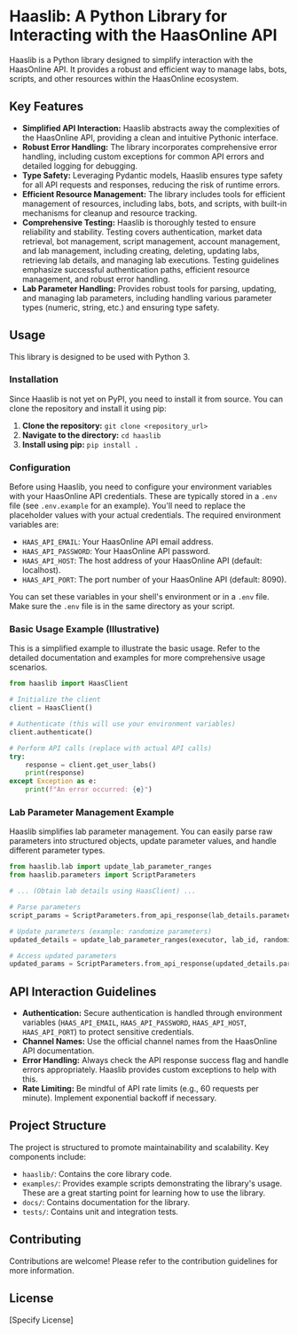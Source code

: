# Haaslib: A Python Library for Interacting with the HaasOnline API

Haaslib is a Python library designed to simplify interaction with the HaasOnline API.  It provides a robust and efficient way to manage labs, bots, scripts, and other resources within the HaasOnline ecosystem.

## Key Features

* **Simplified API Interaction:** Haaslib abstracts away the complexities of the HaasOnline API, providing a clean and intuitive Pythonic interface.
* **Robust Error Handling:** The library incorporates comprehensive error handling, including custom exceptions for common API errors and detailed logging for debugging.
* **Type Safety:** Leveraging Pydantic models, Haaslib ensures type safety for all API requests and responses, reducing the risk of runtime errors.
* **Efficient Resource Management:** The library includes tools for efficient management of resources, including labs, bots, and scripts, with built-in mechanisms for cleanup and resource tracking.
* **Comprehensive Testing:** Haaslib is thoroughly tested to ensure reliability and stability. Testing covers authentication, market data retrieval, bot management, script management, account management, and lab management, including creating, deleting, updating labs, retrieving lab details, and managing lab executions.  Testing guidelines emphasize successful authentication paths, efficient resource management, and robust error handling.
* **Lab Parameter Handling:**  Provides robust tools for parsing, updating, and managing lab parameters, including handling various parameter types (numeric, string, etc.) and ensuring type safety.

## Usage

This library is designed to be used with Python 3.

### Installation

Since Haaslib is not yet on PyPI, you need to install it from source. You can clone the repository and install it using pip:

1. **Clone the repository:** `git clone <repository_url>`
2. **Navigate to the directory:** `cd haaslib`
3. **Install using pip:** `pip install .`


### Configuration

Before using Haaslib, you need to configure your environment variables with your HaasOnline API credentials.  These are typically stored in a `.env` file (see `.env.example` for an example).  You'll need to replace the placeholder values with your actual credentials.  The required environment variables are:

* `HAAS_API_EMAIL`: Your HaasOnline API email address.
* `HAAS_API_PASSWORD`: Your HaasOnline API password.
* `HAAS_API_HOST`: The host address of your HaasOnline API (default: localhost).
* `HAAS_API_PORT`: The port number of your HaasOnline API (default: 8090).


You can set these variables in your shell's environment or in a `.env` file.  Make sure the `.env` file is in the same directory as your script.

### Basic Usage Example (Illustrative)

This is a simplified example to illustrate the basic usage. Refer to the detailed documentation and examples for more comprehensive usage scenarios.

```python
from haaslib import HaasClient

# Initialize the client
client = HaasClient()

# Authenticate (this will use your environment variables)
client.authenticate()

# Perform API calls (replace with actual API calls)
try:
    response = client.get_user_labs()
    print(response)
except Exception as e:
    print(f"An error occurred: {e}")

```

### Lab Parameter Management Example

Haaslib simplifies lab parameter management.  You can easily parse raw parameters into structured objects, update parameter values, and handle different parameter types.

```python
from haaslib.lab import update_lab_parameter_ranges
from haaslib.parameters import ScriptParameters

# ... (Obtain lab details using HaasClient) ...

# Parse parameters
script_params = ScriptParameters.from_api_response(lab_details.parameters)

# Update parameters (example: randomize parameters)
updated_details = update_lab_parameter_ranges(executor, lab_id, randomize=True)

# Access updated parameters
updated_params = ScriptParameters.from_api_response(updated_details.parameters)
```

## API Interaction Guidelines

* **Authentication:** Secure authentication is handled through environment variables (`HAAS_API_EMAIL`, `HAAS_API_PASSWORD`, `HAAS_API_HOST`, `HAAS_API_PORT`) to protect sensitive credentials.
* **Channel Names:** Use the official channel names from the HaasOnline API documentation.
* **Error Handling:** Always check the API response success flag and handle errors appropriately. Haaslib provides custom exceptions to help with this.
* **Rate Limiting:** Be mindful of API rate limits (e.g., 60 requests per minute). Implement exponential backoff if necessary.

## Project Structure

The project is structured to promote maintainability and scalability. Key components include:

* `haaslib/`: Contains the core library code.
* `examples/`: Provides example scripts demonstrating the library's usage. These are a great starting point for learning how to use the library.
* `docs/`: Contains documentation for the library.
* `tests/`: Contains unit and integration tests.

## Contributing

Contributions are welcome! Please refer to the contribution guidelines for more information.

## License

[Specify License]
